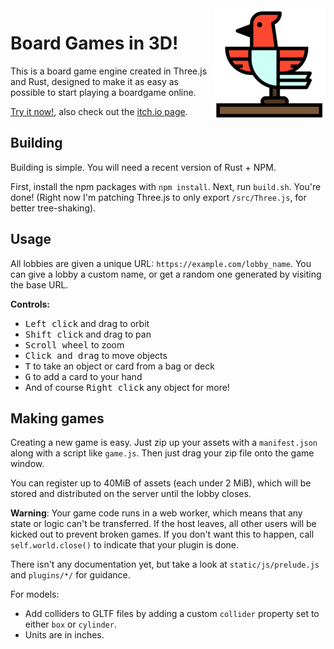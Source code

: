 <img src="static/apple-touch-icon.png" align="right" />

# Board Games in 3D!

This is a board game engine created in Three.js and Rust, designed to make it as easy as possible to start playing a boardgame online.

[Try it now!](https://birdga.me/), also check out the [itch.io page](https://tesseractcat.itch.io/birdgame).

## Building

Building is simple. You will need a recent version of Rust + NPM.

First, install the npm packages with `npm install`. Next, run `build.sh`. You're done!
(Right now I'm patching Three.js to only export `/src/Three.js`, for better tree-shaking).

## Usage

All lobbies are given a unique URL: `https://example.com/lobby_name`. You can
give a lobby a custom name, or get a random one generated by visiting the base URL.

**Controls:**
- <kbd>Left click</kbd> and drag to orbit
- <kbd>Shift click</kbd> and drag to pan
- <kbd>Scroll wheel</kbd> to zoom
- <kbd>Click and drag</kbd> to move objects
- <kbd>T</kbd> to take an object or card from a bag or deck
- <kbd>G</kbd> to add a card to your hand
- And of course <kbd>Right click</kbd> any object for more!

## Making games

Creating a new game is easy. Just zip up your assets with a `manifest.json` along with a script like `game.js`.
Then just drag your zip file onto the game window.

You can register up to 40MiB of assets (each under 2 MiB), which will be stored and distributed on the server
until the lobby closes.

**Warning**: Your game code runs in a web worker, which means that any state or logic can't be transferred.
If the host leaves, all other users will be kicked out to prevent broken games.
If you don't want this to happen, call `self.world.close()` to indicate that your plugin is done.

There isn't any documentation yet, but take a look at `static/js/prelude.js` and `plugins/*/` for guidance.

For models:
- Add colliders to GLTF files by adding a custom `collider` property set to either `box` or `cylinder`.
- Units are in inches.
